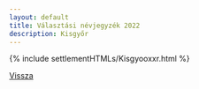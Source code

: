 ```yaml
---
layout: default
title: Választási névjegyzék 2022
description: Kisgyőr
---
```


{% include settlementHTMLs/Kisgyooxxr.html %}

[Vissza](../)